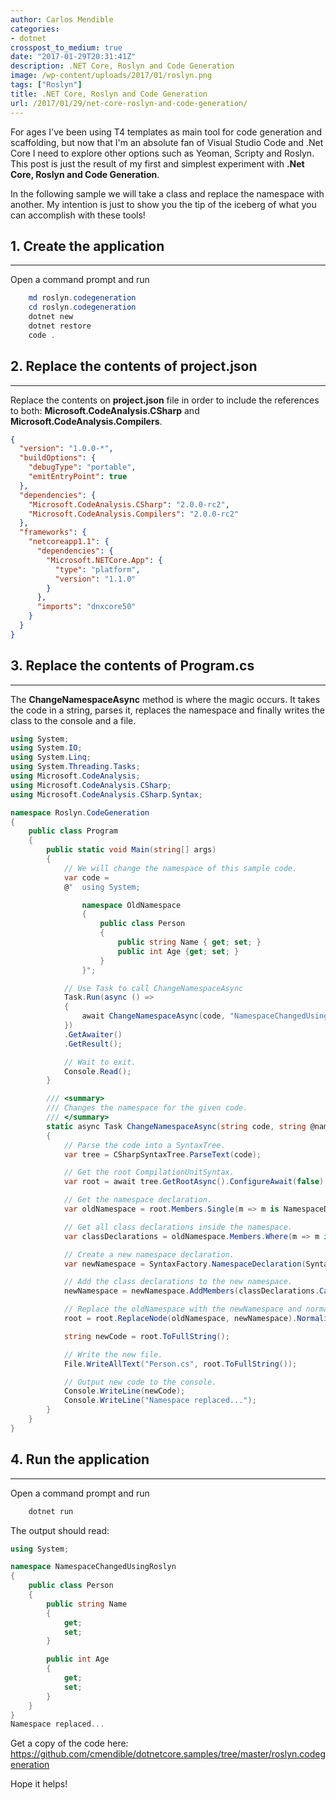 ```yaml
---
author: Carlos Mendible
categories:
- dotnet
crosspost_to_medium: true
date: "2017-01-29T20:31:41Z"
description: .NET Core, Roslyn and Code Generation
image: /wp-content/uploads/2017/01/roslyn.png
tags: ["Roslyn"]
title: .NET Core, Roslyn and Code Generation
url: /2017/01/29/net-core-roslyn-and-code-generation/
---
```

For ages I've been using T4 templates as main tool for code generation and scaffolding, but now that I'm an absolute fan of Visual Studio Code and .Net Core I need to explore other options such as Yeoman, Scripty and Roslyn. This post is just the result of my first and simplest experiment with **.Net Core, Roslyn and Code Generation**.

In the following sample we will take a class and replace the namespace with another. My intention is just to show you the tip of the iceberg of what you can accomplish with these tools!

## 1. Create the application
---
  
Open a command prompt and run 
    
``` powershell
    md roslyn.codegeneration
    cd roslyn.codegeneration
    dotnet new
    dotnet restore
    code .
```

## 2. Replace the contents of project.json
---
Replace the contents on **project.json** file in order to include the references to both: **Microsoft.CodeAnalysis.CSharp** and **Microsoft.CodeAnalysis.Compilers**.
    
``` json
{
  "version": "1.0.0-*",
  "buildOptions": {
    "debugType": "portable",
    "emitEntryPoint": true
  },
  "dependencies": {
    "Microsoft.CodeAnalysis.CSharp": "2.0.0-rc2",
    "Microsoft.CodeAnalysis.Compilers": "2.0.0-rc2"
  },
  "frameworks": {
    "netcoreapp1.1": {
      "dependencies": {
        "Microsoft.NETCore.App": {
          "type": "platform",
          "version": "1.1.0"
        }
      },
      "imports": "dnxcore50"
    }
  }
}
```

## 3. Replace the contents of Program.cs
---
The **ChangeNamespaceAsync** method is where the magic occurs. It takes the code in a string, parses it, replaces the namespace and finally writes the class to the console and a file.
    
``` csharp
using System;
using System.IO;
using System.Linq;
using System.Threading.Tasks;
using Microsoft.CodeAnalysis;
using Microsoft.CodeAnalysis.CSharp;
using Microsoft.CodeAnalysis.CSharp.Syntax;

namespace Roslyn.CodeGeneration
{
    public class Program
    {
        public static void Main(string[] args)
        {
            // We will change the namespace of this sample code.
            var code =
            @"  using System; 

                namespace OldNamespace 
                { 
                    public class Person
                    {
                        public string Name { get; set; }
                        public int Age {get; set; }
                    }
                }";

            // Use Task to call ChangeNamespaceAsync
            Task.Run(async () =>
            {
                await ChangeNamespaceAsync(code, "NamespaceChangedUsingRoslyn");
            })
            .GetAwaiter()
            .GetResult();

            // Wait to exit.
            Console.Read();
        }

        /// <summary>
        /// Changes the namespace for the given code.
        /// </summary>
        static async Task ChangeNamespaceAsync(string code, string @namespace)
        {
            // Parse the code into a SyntaxTree.
            var tree = CSharpSyntaxTree.ParseText(code);

            // Get the root CompilationUnitSyntax.
            var root = await tree.GetRootAsync().ConfigureAwait(false) as CompilationUnitSyntax;

            // Get the namespace declaration.
            var oldNamespace = root.Members.Single(m => m is NamespaceDeclarationSyntax) as NamespaceDeclarationSyntax;

            // Get all class declarations inside the namespace.
            var classDeclarations = oldNamespace.Members.Where(m => m is ClassDeclarationSyntax);

            // Create a new namespace declaration.
            var newNamespace = SyntaxFactory.NamespaceDeclaration(SyntaxFactory.ParseName(@namespace)).NormalizeWhitespace();

            // Add the class declarations to the new namespace.
            newNamespace = newNamespace.AddMembers(classDeclarations.Cast<MemberDeclarationSyntax>().ToArray());

            // Replace the oldNamespace with the newNamespace and normailize.
            root = root.ReplaceNode(oldNamespace, newNamespace).NormalizeWhitespace();

            string newCode = root.ToFullString();

            // Write the new file.
            File.WriteAllText("Person.cs", root.ToFullString());

            // Output new code to the console.
            Console.WriteLine(newCode);
            Console.WriteLine("Namespace replaced...");
        }
    }
}
```

## 4. Run the application
---
Open a command prompt and run 
    
``` powershell
    dotnet run
```
    
The output should read:
    
``` csharp
using System;

namespace NamespaceChangedUsingRoslyn
{
    public class Person
    {
        public string Name
        {
            get;
            set;
        }

        public int Age
        {
            get;
            set;
        }
    }
}
Namespace replaced...
```

Get a copy of the code here: <https://github.com/cmendible/dotnetcore.samples/tree/master/roslyn.codegeneration>

Hope it helps!